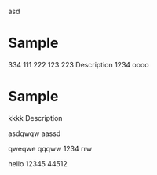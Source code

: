 asd
# Sample


334
111
222
123
223
Description
1234
oooo
# Sample
kkkk
Description

asdqwqw
aassd

qweqwe
qqqww
1234
rrw



hello 12345
44512
